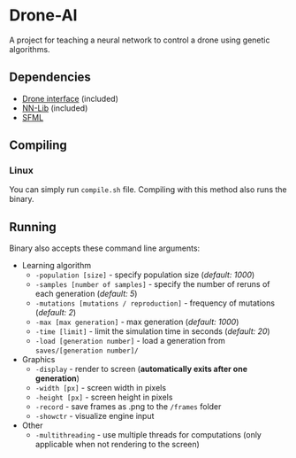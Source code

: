 # Drone-AI

A project for teaching a neural network to control a drone using genetic algorithms.

## Dependencies
* [Drone interface](https://github.com/gregora/Drone) (included)
* [NN-Lib](https://github.com/gregora/NN-Lib) (included)
* [SFML](https://www.sfml-dev.org/)

## Compiling

### Linux
You can simply run `compile.sh` file. Compiling with this method also runs the binary.

## Running
Binary also accepts these command line arguments:

* Learning algorithm
	* `-population [size]` - specify population size (*default: 1000*)  
	* `-samples [number of samples]` - specify the number of reruns of each generation (*default: 5*)
	* `-mutations [mutations / reproduction]` - frequency of mutations (*default: 2*)
	* `-max [max generation]` - max generation (*default: 1000*)
	* `-time [limit]` - limit the simulation time in seconds (*default: 20*)
	* `-load [generation number]` - load a generation from `saves/[generation number]/`
* Graphics  
	* `-display` - render to screen (**automatically exits after one generation**)
	* `-width [px]` - screen width in pixels
	* `-height [px]` - screen height in pixels
	* `-record` - save frames as .png to the `/frames` folder
	* `-showctr` - visualize engine input
* Other
	* `-multithreading` - use multiple threads for computations (only applicable when not rendering to the screen)
